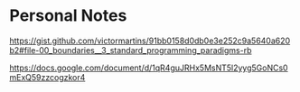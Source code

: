 # Personal Notes
https://gist.github.com/victormartins/91bb0158d0db0e3e252c9a5640a620b2#file-00_boundaries__3_standard_programming_paradigms-rb

https://docs.google.com/document/d/1qR4guJRHx5MsNT5l2yyg5GoNCs0mExQ59zzcogzkor4
